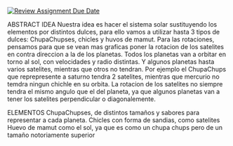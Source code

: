 [![Review Assignment Due Date](https://classroom.github.com/assets/deadline-readme-button-24ddc0f5d75046c5622901739e7c5dd533143b0c8e959d652212380cedb1ea36.svg)](https://classroom.github.com/a/ZH_kT84w)

ABSTRACT IDEA
Nuestra idea es hacer el sistema solar sustituyendo los elementos por distintos dulces, para ello vamos a utilizar hasta 3 tipos de dulces: ChupaChupses, chicles
y huvos de mamut. Para las rotaciones, pensamos para que se vean mas graficas poner la rotacion de los satelites en contra direccion a la de los planetas.
Todos los planetas van a orbitar en torno al sol, con velocidades y radio distintas. Y algunos planetas hasta varios satelites, mientras que otros no tendran.
Por ejemplo el ChupaChups que reprepresente a saturno tendra 2 satelites, mientras que mercurio no temdra ningun chichle en su orbita. La rotacion de los satelites
no siempre tendra el mismo angulo que el del planeta, ya que algunos planetas van a tener los satelites perpendicular o diagonalemente.


ELEMENTOS
ChupaChupses, de distintos tamaños y sabores para representar a cada planeta.
Chicles con forma de sandias, como satelites
Huevo de mamut como el sol, ya que es como un chupa chups pero de un tamaño notoriamente superior
